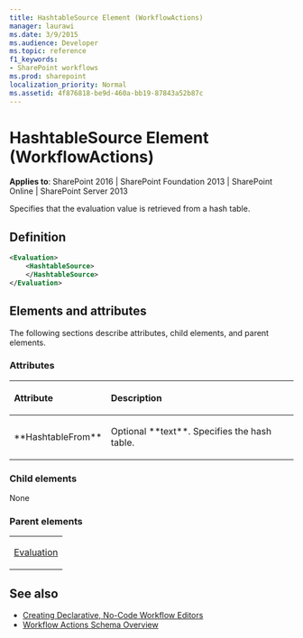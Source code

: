 ```yaml
---
title: HashtableSource Element (WorkflowActions)
manager: laurawi
ms.date: 3/9/2015
ms.audience: Developer
ms.topic: reference
f1_keywords:
- SharePoint workflows
ms.prod: sharepoint
localization_priority: Normal
ms.assetid: 4f876818-be9d-460a-bb19-87843a52b87c
---
```


# HashtableSource Element (WorkflowActions)

**Applies to**: SharePoint 2016 | SharePoint Foundation 2013 | SharePoint Online | SharePoint Server 2013

Specifies that the evaluation value is retrieved from a hash table.

## Definition

```XML
<Evaluation>
    <HashtableSource>
    </HashtableSource>
</Evaluation>
```

## Elements and attributes

The following sections describe attributes, child elements, and parent elements.

### Attributes

<table>
<colgroup>
<col width="20%" />
<col width="80%" />
</colgroup>
<thead>
<tr class="header">
<th align="left"><p>Attribute</p></th>
<th align="left"><p>Description</p></th>
</tr>
</thead>
<tbody>
<tr class="odd">
<td align="left"><p>**HashtableFrom**</p></td>
<td align="left"><p>Optional **text**. Specifies the hash table.</p></td>
</tr>
</tbody>
</table>

### Child elements

None

### Parent elements

<table>
<colgroup>
<col width="100%" />
</colgroup>
<tbody>
<tr class="odd">
<td align="left"><p><a href="evaluation-element-workflowactions.md">Evaluation</a></p></td>
</tr>
</tbody>
</table>


## See also

- [Creating Declarative, No-Code Workflow Editors](https://msdn.microsoft.com/library/office/bb417436.aspx)
- [Workflow Actions Schema Overview](https://msdn.microsoft.com/library/office/bb897626.aspx)


